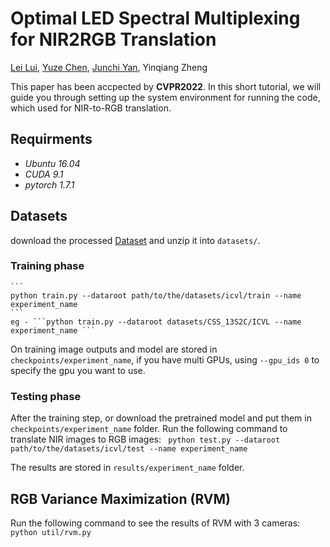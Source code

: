 # Optimal LED Spectral Multiplexing for NIR2RGB Translation

[Lei Lui](https://github.com/loklz), [Yuze Chen](https://github.com/cccyz), [Junchi Yan](https://thinklab.sjtu.edu.cn), Yinqiang Zheng

This paper has been accpected by **CVPR2022**. In this short tutorial, we will guide you through setting up the system environment for running the code, which used for NIR-to-RGB translation.


## Requirments

- *Ubuntu 16.04*
- *CUDA 9.1*
- *pytorch 1.7.1*

## Datasets

download the processed [Dataset](https://drive.google.com/file/d/1IoMJ7a0LidpMywXDmfJa3m8oifGHkq8O/view?usp=sharing) and unzip it into `datasets/`.

### Training phase
    ```
    python train.py --dataroot path/to/the/datasets/icvl/train --name experiment_name
    ```
    eg - ```python train.py --dataroot datasets/CSS_13S2C/ICVL --name experiment_name ```
 On training image outputs and model are stored in `checkpoints/experiment_name`, if you have multi GPUs, using `--gpu_ids 0` to specify the gpu you want to use.


### Testing phase


 After the training step, or download the pretrained model and put them in `checkpoints/experiment_name` folder. Run the following command to translate NIR images to RGB images:
    ``` 
    python test.py --dataroot path/to/the/datasets/icvl/test --name experiment_name 
    ```

The results are stored in `results/experiment_name` folder. 

## RGB Variance Maximization (RVM)

Run the following command to see the results of RVM with 3 cameras:
    ```
    python util/rvm.py
    ```
    
